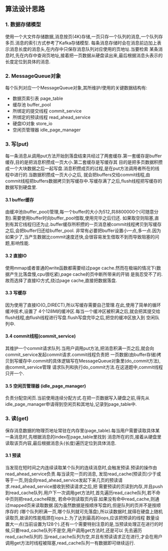 ## 算法设计思路
### 1. 数据存储模型
使用一个大文件存储数据,消息按页(4K)存储,一页只存一个队列的消息,一个队列存多页.消息的索引方式参考了Kafka存储模型.
每条消息存储时会在消息前边加上表示消息长度的消息头,在内存中只保存消息队列对应使用的页地址.当要检索
某条消息时,先在内存中查询页地址,接着把一页数据从硬盘读出来,最后根据消息头表示的长度定位到具体的消息.

### 2. MessageQueue对象
每个队列对应一个MessageQueue对象,其所维护/使用的关键数据结构有:
 * 数据页索引表 page_table
 * 缓存池 buffer_pool
 * 所绑定的提交线程 commit_service
 * 所绑定的预读线程 read_ahead_service
 * 硬盘IO对象 store_io
 * 空闲页管理器 idle_page_manager
 
### 3. 写(put)
每一条消息从调用put方法开始到落盘结束共经过了两套缓存.第一套缓存是buffer缓存,目的是把消息积攒成一页大小.第二套缓存是写缓存其
目的是把多页数据积攒成一个大块数据之后一起写盘.消息积攒成页的过程,是在put方法调用者所在的线程中进行的.当数据积攒成一页大小之后,
就会把buffers交给commit线程,由commit线程把buffers数据拷贝到写缓存中.写缓存满了之后,flush线程把写缓存的数据写到硬盘里.

#### 3.1 buffer缓存
由缓冲池(buffer_pool)管理,每一个buffer的大小为512,共8800000个(可随意分割).需要使用buffer时向buffer_pool借取,使用完毕之后归还.
如果取空则阻塞,直到有其它线程归还为止.buffer缓存所积攒的一页消息被commit线程拷贝到写缓存之后,会把buffer归还给buffer_pool.
非常有必要把buffer设置小一点,多一点.因为如果少了,当产生数据比commit速度还快,会很容易发生借取不到而导致阻塞的问题,影响性能.

#### 3.2 直接IO
使用mmap或者普通的write函数都需要经过page cache.然而在极端的情况下(数据产生比落盘慢,cpu很吃紧),page cache的页中断所带来的开销
是我忍受不了的.故而选择了直接IO方式,绕过page cache,直接把数据落盘.

#### 3.3 写缓存
因为使用了直接IO(O_DIRECT),所以写缓存需要自己管理.在此,使用了简单的循环缓冲技术,设置了
4个128M的缓冲区.每当一个缓冲区被积满之后,就会把其提交给flush线程,由flush线程进行写盘.flush写盘完毕之后,把空的缓冲区放入到
空闲队列中.

#### 3.4 commit线程(commit_service)
其维护一个commit请求队列.当用户调用put方法,把消息积满一页之后,就会向commit_service发起commit请求.commit线程负责把
一页数据(由buffer存储)拷贝到写缓存中.commit的具体逻辑写在MessageQueue对象里(do_commit方法),由commit_service管理
请求队列和执行do_commit方法.在这道题中,commit线程只开一个.

#### 3.5 空闲页管理器 (idle_page_manager)
负责分配空闲页.当前使用连续分配方式.在把一页数据写入硬盘之前,得先从idle_page_manager申请得到空闲页和其地址,记录到page_table中.

### 3. 读(get)
保存消息数据的物理页地址常驻在内存里(page_table).每当用户需要读取具体某一条消息时,先根据消息的index在page_table里找到
消息所在的页,接着从硬盘里读取该页内容,最后根据消息头(长度)遍历定位到具体消息.

#### 3.1 预读
当发现在短时间之内连续读取某个队列的连续消息时,会触发预读.预读的操作由read_ahead_service负责.每当读完一页的消息,
发现read_cache(预读页)少于或等于一页,则会向read_ahead_service发起下来几页的预读请求.read_ahead_service接收到预读请求之后,把
需要预读的页读到内存,并且push到read_cache队列.用户下一次调用get方法时,首先遍历read_cache队列,若不命中页则把read_cache释放,
若命中则读取页内容.如果没有命中read_cache,则通过mapped页来读取数据.因为虽然数据是按顺序写盘的,但是队列的页并不是按顺序存的
(哪个队列积满一页,哪个队列就可先落盘),所以读数据时,就得在硬盘上随机读取页,故读的性能瓶颈在iops上.为了达到最高的iops,应该把预读的线程
数量设置大一点(当前设置为128个).还有一个需要特别注意的是,当预读处理正在进行的时候,只要read_cache队列不是空,用户调用get方法时,还是可以
先去遍历read_cache队列的.当read_cache队列为空,并且有预读请求正在进行,才会在用户调用get方法时线程被阻塞,read_cache队列一有数据即可继续运行.


